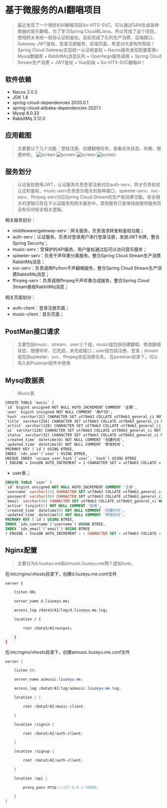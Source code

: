 
# 基于微服务的AI翻唱项目

> 最近发现了一个很好的AI翻唱项目So-VITS-SVC，可以通过GAN生成各种歌曲的音乐翻唱，为了学习Spring Cloud和Java，所以完成了这个项目，使用网关来统一校验认证和鉴权。目前完成了队列生产消费、后端接口、Gateway JWT鉴权、登录注册服务、前端页面，希望对大家有所帮助！
> Spring Cloud Gateway实现统一认证和鉴权 + Nacos服务发现配置管理+ Mysql数据库 + RabbitMq消息队列 + Openfeign服务调用 + Spring Cloud Stream生产消费 + JWT鉴权 + Vue前端 + So-VITS-SVC翻唱AI！

## 软件依赖
- Nacos 2.0.3
- JDK 1.8
- spring-cloud-dependencies 2020.0.1
- spring-cloud-alibaba-dependencies 2021.1
- Mysql 8.0.33
- RabbitMq 3.12.0

## 应用截图

> 主要要以下几个功能：登陆注册、创建翻唱任务、查看任务状态、听歌、随便听听。
![screen](http://asset.liuzeyu.me/music-screen1.png)
![screen](http://asset.liuzeyu.me/music-screen2.png)
![screen](http://asset.liuzeyu.me/music-screen3.png)
![screen](http://asset.liuzeyu.me/music-screen4.png)

## 服务划分

> 认证鉴权使用JWT，认证服务负责登录注册对应auth-serv，网关负责校验认证和鉴权，music-serv负责音乐相关的各种接口，spleeter-serv、svc-serv、ffmpeg-serv对应Spring Cloud Stream的生产和消费功能。安全相关的逻辑只存在于认证服务和网关服务中，其他服务只是单纯地提供服务而没有任何安全相关逻辑。

相关服务划分：

- middleware/gateway-serv：网关服务，负责请求转发和鉴权功能；
- auth-serv：认证服务，负责对登录用户进行登录注册，发放JWT令牌，整合Spring Security；
- music-serv：受保护的API服务，用户鉴权通过后可以访问音乐服务；
- spleeter-serv：负责干声伴奏分离服务，整合Spring Cloud Stream生产消费RabbitMq消息；
- svc-serv：负责调用Python干声翻唱服务，整合Spring Cloud Stream生产消费RabbitMq消息；
- ffmpeg-serv：负责调用ffmpeg干声伴奏合成服务，整合Spring Cloud Stream接收RabbitMq消息；

相关页面划分：

- auth-client：登录注册页面；
- music-client：音乐页面；


## PostMan接口请求

> 主要包括music、stream、user三个组，music组包括创建翻唱、修改翻唱状态、随便听听、已完成、未完成接口；user组包括注册、登录；stream组包括spleeter、svc、ffmpeg添加消费任务。
> 在postman目录下，可以导入到Postman软件中使用

## Mysql数据表

> Music表

```xml
CREATE TABLE `music` (  
`id` bigint unsigned NOT NULL AUTO_INCREMENT COMMENT '主键',  
`user` bigint unsigned NOT NULL COMMENT '用户ID',  
`hash` varchar(32) CHARACTER SET utf8mb3 COLLATE utf8mb3_general_ci NOT NULL COMMENT '文件Hash',  
`title` varchar(256) CHARACTER SET utf8mb3 COLLATE utf8mb3_general_ci NOT NULL COMMENT '歌曲标题',  
`artist` varchar(128) CHARACTER SET utf8mb3 COLLATE utf8mb3_general_ci NOT NULL COMMENT '原唱歌手',  
`ai` varchar(128) CHARACTER SET utf8mb3 COLLATE utf8mb3_general_ci NOT NULL COMMENT 'AI翻唱歌手',  
`status` varchar(32) CHARACTER SET utf8mb3 COLLATE utf8mb3_general_ci NOT NULL COMMENT 'AI处理状态',  
`created_time` datetime(0) NOT NULL COMMENT '创建时间',  
`updated_time` datetime(0) NOT NULL COMMENT '修改时间',  
PRIMARY KEY (`id`) USING BTREE,  
INDEX `idx_user`(`user`) USING BTREE,  
UNIQUE INDEX `unique_user_hash`(`user`, `hash`) USING BTREE  
) ENGINE = InnoDB AUTO_INCREMENT = 1 CHARACTER SET = utf8mb3 COLLATE = utf8mb3_general_ci COMMENT = '歌曲' ROW_FORMAT = Dynamic;
```

- user表；

```sql
CREATE TABLE `user` (  
`id` bigint unsigned NOT NULL AUTO_INCREMENT COMMENT '主键',  
`username` varchar(32) CHARACTER SET utf8mb3 COLLATE utf8mb3_general_ci NOT NULL COMMENT '用户名',  
`password` varchar(80) CHARACTER SET utf8mb3 COLLATE utf8mb3_general_ci NOT NULL COMMENT '密码',  
`email` varchar(40) CHARACTER SET utf8mb3 COLLATE utf8mb3_general_ci NOT NULL COMMENT 'email',  
`active` tinyint(1) NOT NULL COMMENT '启用',  
`created_time` datetime(0) NOT NULL COMMENT '创建时间',  
`updated_time` datetime(0) NOT NULL COMMENT '修改时间',  
PRIMARY KEY (`id`) USING BTREE,  
INDEX `idx_username`(`username`) USING BTREE,  
INDEX `idx_email`(`email`) USING BTREE  
) ENGINE = InnoDB AUTO_INCREMENT = 1 CHARACTER SET = utf8mb3 COLLATE = utf8mb3_general_ci COMMENT = '用户' ROW_FORMAT = Dynamic;
```

## Nginx配置

> 主要分为d.liuzeyu.me和aimusic.liuzeyu.me两个虚拟host。

在/etc/nginx/vhosts目录下，创建d.liuzeyu.me.conf文件

```bash
server {

    listen 80;

    server_name d.liuzeyu.me;

    access_log /data3/AI/log/d.liuzeyu.me.log;

    location / {

        root /data3/AI/output;

    }
}
```

在/etc/nginx/vhosts目录下，创建aimusic.liuzeyu.me.conf文件

```java
server {

    listen 80;

    server_name aimusic.liuzeyu.me;

    access_log /data3/AI/log/aimusic.liuzeyu.me.log;

    location / {

        root /data3/AI/music-client;

    }

    location /signin {

        root /data3/AI/auth-client;

    }

    location /signup {

        root /data3/AI/auth-client;

    }

    location /api {

        proxy_pass http://127.0.0.1:30000;

    }
}
```